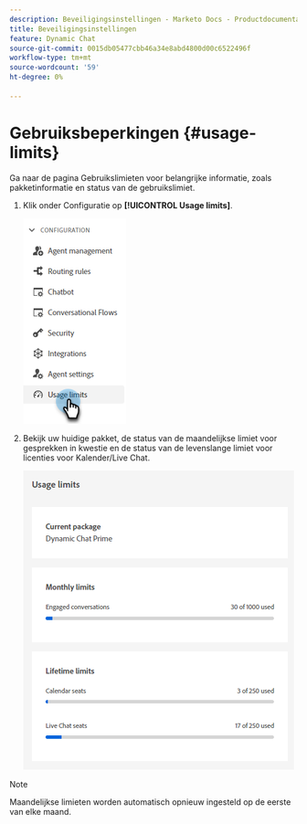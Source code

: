 ```yaml
---
description: Beveiligingsinstellingen - Marketo Docs - Productdocumentatie
title: Beveiligingsinstellingen
feature: Dynamic Chat
source-git-commit: 0015db05477cbb46a34e8abd4800d00c6522496f
workflow-type: tm+mt
source-wordcount: '59'
ht-degree: 0%

---
```


# Gebruiksbeperkingen {#usage-limits}

Ga naar de pagina Gebruikslimieten voor belangrijke informatie, zoals pakketinformatie en status van de gebruikslimiet.

1. Klik onder Configuratie op **[!UICONTROL Usage limits]**.

   ![](assets/usage-limits-1.png)

1. Bekijk uw huidige pakket, de status van de maandelijkse limiet voor gesprekken in kwestie en de status van de levenslange limiet voor licenties voor Kalender/Live Chat.

   ![](assets/usage-limits-2.png)

>[!NOTE]
>
>Maandelijkse limieten worden automatisch opnieuw ingesteld op de eerste van elke maand.
